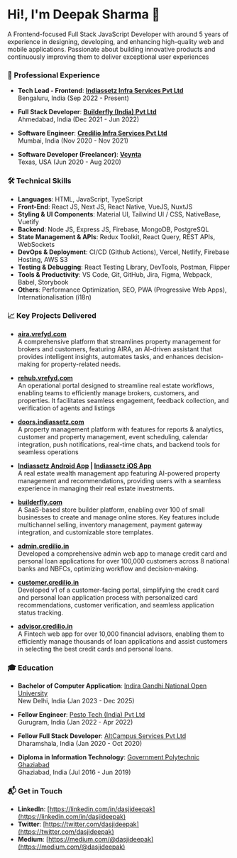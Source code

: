 # Hi!, I'm Deepak Sharma 👋

A Frontend-focused Full Stack JavaScript Developer with around 5 years of experience in designing, developing, and enhancing high-quality web and mobile applications. Passionate about building innovative products and continuously improving them to deliver exceptional user experiences


### 📄 Professional Experience

- **Tech Lead - Frontend**: **[Indiassetz Infra Services Pvt Ltd](https://indiassetz.com/)** <br/>
    Bengaluru, India (Sep 2022 - Present)

- **Full Stack Developer**: **[Builderfly (India) Pvt Ltd](https://www.builderfly.com/)** <br/>
    Ahmedabad, India (Dec 2021 - Jun 2022)

- **Software Engineer**: **[Credilio Infra Services Pvt Ltd](https://www.credilio.in/)** <br/>
    Mumbai, India (Nov 2020 - Nov 2021)

- **Software Developer (Freelancer)**: **[Vcynta](https://www.instagram.com/vcynta/?hl=en)** <br/>
    Texas, USA (Jun 2020 - Aug 2020)



### 🛠 Technical Skills

- **Languages**: HTML, JavaScript, TypeScript
- **Front-End**: React JS, Next JS, React Native, VueJS, NuxtJS
- **Styling & UI Components**: Material UI, Tailwind UI / CSS, NativeBase, Vuetify
- **Backend**: Node JS, Express JS, Firebase, MongoDB, PostgreSQL
- **State Management & APIs**: Redux Toolkit, React Query, REST APIs, WebSockets
- **DevOps & Deployment**: CI/CD (Github Actions), Vercel, Netlify, Firebase Hosting, AWS S3 
- **Testing & Debugging**: React Testing Library, DevTools, Postman, Flipper
- **Tools & Productivity**: VS Code, Git, GitHub, Jira, Figma, Webpack, Babel, Storybook
- **Others**: Performance Optimization, SEO, PWA (Progressive Web Apps), Internationalisation (i18n)



### 📈 Key Projects Delivered
- **[aira.vrefyd.com](https://aira.vrefyd.com/login)** </br> A comprehensive platform that streamlines property management for brokers and customers, featuring AIRA, an AI-driven assistant that provides intelligent insights, automates tasks, and enhances decision-making for property-related needs.

- **[rehub.vrefyd.com](https://rehub.vrefyd.com/login)** </br>  An operational portal designed to streamline real estate workflows, enabling teams to efficiently manage brokers, customers, and properties. It facilitates seamless engagement, feedback collection, and verification of agents and listings


- **[doors.indiassetz.com](https://doors.indiassetz.com/)** </br> A property management platform with features for reports & analytics, customer and property management, event scheduling, calendar integration, push notifications, real-time chats, and backend tools for seamless operations

- **[Indiassetz Android App](https://play.google.com/store/apps/details?id=com.indiassetz_mobile.prod&hl=en_IN) | [Indiassetz iOS App](https://apps.apple.com/in/app/indiassetz/id1632174365)** </br> A real estate wealth management app featuring AI-powered property management and recommendations, providing users with a seamless experience in managing their real estate investments.

- **[builderfly.com](https://www.builderfly.com/)** </br> A SaaS-based store builder platform, enabling over 100 of small businesses to create and manage online stores. Key features include multichannel selling, inventory management, payment gateway integration, and customizable store templates.

- **[admin.credilio.in](https://admin.credilio.in/)** </br> Developed a comprehensive admin web app to manage credit card and personal loan applications for over 100,000 customers across 8 national banks and NBFCs, optimizing workflow and decision-making.

- **[customer.credilio.in](https://customer.credilio.in/)** </br> Developed v1 of a customer-facing portal, simplifying the credit card and personal loan application process with personalized card recommendations, customer verification, and seamless application status tracking.

- **[advisor.credilio.in](https://advisor.credilio.in/)** </br> A Fintech web app for over 10,000 financial advisors, enabling them to efficiently manage thousands of loan applications and assist customers in selecting the best credit cards and personal loans.


### 🎓 Education

- **Bachelor of Computer Application**: [Indira Gandhi National Open University](https://www.ignou.ac.in/) <br/>
    New Delhi, India (Jan 2023 - Dec 2025)

- **Fellow Engineer**: [Pesto Tech (India) Pvt Ltd](https://pesto.tech/) <br/>
    Gurugram, India (Jan 2022 - Apr 2022)

- **Fellow Full Stack Developer**: [AltCampus Services Pvt Ltd](https://altcampus.com/) <br/>
    Dharamshala, India (Jan 2020 - Oct 2020)

- **Diploma in Information Technology**: [Government Polytechnic Ghaziabad](https://www.gpghaziabad.ac.in/) <br/>
    Ghaziabad, India (Jul 2016 - Jun 2019)



### 📬 Get in Touch

- **LinkedIn**: [https://linkedin.com/in/dasjideepak](https://linkedin.com/in/dasjideepak)
- **Twitter**: [https://twitter.com/dasjideepak](https://twitter.com/dasjideepak)
- **Medium**: [https://medium.com/@dasjideepak](https://medium.com/@dasjideepak)

